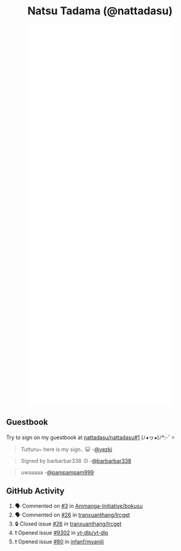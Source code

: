 <div align="center">

# Natsu Tadama (@nattadasu)

![Github Metrics](github-metrics.svg)
</div>

## Guestbook

Try to sign on my guestbook at [nattadasu/nattadasu#1](https://github.com/nattadasu/nattadasu/issues/1) (ﾉ◕ヮ◕)ﾉ\*:･ﾟ✧

<!--START:guestbook-->
> Tutturu~  here is my sign.. :smiley_cat: 
> -[@yezki](https://github.com/yezki)

> Signed by barbarbar338 :D
> -[@barbarbar338](https://github.com/barbarbar338)

> uwaaaaa
> -[@pampampam999](https://github.com/pampampam999)
<!--END:guestbook-->

## GitHub Activity
<!--START_SECTION:activity-->
1. 🗣 Commented on [#3](https://github.com/Animanga-Initiative/bokusu/issues/3#issuecomment-1964700684) in [Animanga-Initiative/bokusu](https://github.com/Animanga-Initiative/bokusu)
2. 🗣 Commented on [#26](https://github.com/tranxuanthang/lrcget/issues/26#issuecomment-1963872587) in [tranxuanthang/lrcget](https://github.com/tranxuanthang/lrcget)
3. 🔒 Closed issue [#26](https://github.com/tranxuanthang/lrcget/issues/26) in [tranxuanthang/lrcget](https://github.com/tranxuanthang/lrcget)
4. ❗ Opened issue [#9302](https://github.com/yt-dlp/yt-dlp/issues/9302) in [yt-dlp/yt-dlp](https://github.com/yt-dlp/yt-dlp)
5. ❗ Opened issue [#80](https://github.com/infanf/myanili/issues/80) in [infanf/myanili](https://github.com/infanf/myanili)
<!--END_SECTION:activity-->
